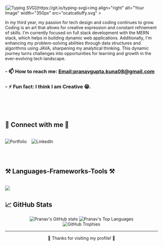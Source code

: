 <br>

[![Typing SVG](https://readme-typing-svg.herokuapp.com?font=Noto+Sans+Display&weight=600&size=40&pause=600&color=F7F7F7&background=FFFFFF00&vCenter=true&random=false&width=503&height=65&lines=Hi+There+%F0%9F%91%8B!;I+am+Pranav+Gupta.+;I+am+a+Developer.;I+am+a+Coder.)](https://git.io/typing-svg)<img align="right" alt="Your Image" width="350px"  src="ocatcatluffy.svg" >


In my third year, my passion for tech design and coding continues to grow. Coding is an art that allows for creative expression and constant refinement of skills. I'm currently focused on full stack development with the MERN stack, which helps in building dynamic web applications. Additionally, I'm enhancing my problem-solving abilities through data structures and algorithms using JAVA, sharpening my analytical thinking. This dynamic journey turns challenges into opportunities for learning and growth in the ever-evolving tech landscape.

### - 📫 How to reach me: **[Email:pranavgupta.kuna08@gmail.com](mailto:pranavgupta.kuna08@gmail.com)**
### - ⚡ Fun fact: **I think I am Creative 😁.**
 <br><br><br>

<h2 >🤝 Connect with me 🤝</h2>
<br/>
<a href="https://leetcode.com/u/Pranav_Gupta08/" target="_blank" style="text-decoration: none;">
    <img src="https://img.shields.io/badge/Leetcode-%23000000.svg?style=for-the-badge&logo=web&logoColor=white" alt="Portfolio">
  </a>&nbsp&nbsp;
  <a href="https://www.linkedin.com/in/pranav-gupta-611a38253/" target="_blank" style="text-decoration: none;">
  <img src="https://img.shields.io/badge/LinkedIn-%230077B5.svg?style=for-the-badge&logo=linkedin&logoColor=white" alt="LinkedIn">
</a>

 <br><br>


<h2 >⚒️ Languages-Frameworks-Tools ⚒️</h2>
<br/>
    <img src="https://skillicons.dev/icons?i=react,html,css,vscode,github,figma,tailwind,git,nodejs,postman,python,javascript,firebase,mongodb,c,cpp,bash,flask,scikitlearn" />
</div>

<br>

## 📈 GitHub Stats

<div align="center">
  <img height="150em" src="https://github-readme-stats.vercel.app/api?username=PRANAVGUPTA0806&show_icons=true&theme=radical" alt="Pranav's GitHub stats"/>
  <img height="150em" src="https://github-readme-stats.vercel.app/api/top-langs/?username=PRANAVGUPTA0806&layout=compact&theme=radical" alt="Pranav's Top Languages"/>
</div>



<div align="center">
  <img src="https://github-profile-trophy.vercel.app/?username=PRANAVGUPTA0806&theme=radical&column=7" alt="GitHub Trophies"/>
</div>


---

<p align="center">🎉 Thanks for visiting my profile! 🎉</p>




